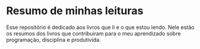 # Resumo de minhas leituras

Esse repositório é dedicado aos livros que li e o que estou lendo. Nele estão os resumos dos livros que contribuiram para o meu aprendizado sobre programação, disciplina e produtivida.
